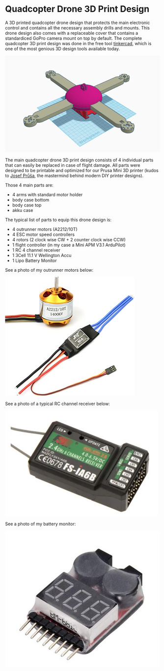 # Quadcopter Drone 3D Print Design
A 3D printed quadcopter drone design that protects the main electronic control and contains all the necessary assembly drills and mounts. 
This drone design also comes with a replaceable cover that contains a standardiced GoPro camera mount on top by default.
The complete quadcopter 3D print design was done in the free tool [tinkercad](https://www.tinkercad.com/), which is one of the most genious 3D design tools available today.

![Complete quadcopter 3D print model](./drone_complete_model.png)

The main quadcopter drone 3D print design consists of 4 individual parts that can easily be replaced in case of flight damage. All parts were designed to be printable and optimized for our Prusa Mini 3D printer (kudos to [Josef Průša](https://www.prusaprinters.org/), the mastermind behind modern DIY printer designs).

Those 4 main parts are:
- 4 arms with standard motor holder
- body case bottom
- body case top
- akku case 

The typical list of parts to equip this drone design is:
- 4 outrunner motors (A2212/10T)
- 4 ESC motor speed controllers
- 4 rotors (2 clock wise CW + 2 counter clock wise CCW)
- 1 flight controller (in my case a Mini APM V3.1 ArduPilot)
- 1 RC 4 channel receiver
- 1 3Cell 11.1 V Wellington Accu
- 1 Lipo Battery Monitor 

See a photo of my outrunner motors below:

![Outrunner motor](./motor.png)

See a photo of a typical RC channel receiver below:

![RF receiver](./rc_receiver.png)

See a photo of my battery monitor:

![LIPO battery monitor](./battery_monitor.png)
